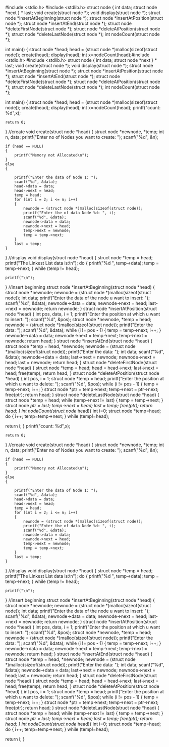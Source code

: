 #include <stdio.h>
#include <stdlib.h>
struct node
{
    int data;
    struct node *next
} * last;
void create(struct node *);
void display(struct node *);
struct node *insertAtBeginning(struct node *);
struct node *insertAtPosition(struct node *);
struct node *insertAtEnd(struct node *);
struct node *deleteFirstNode(struct node *);
struct node *deleteAtPosition(struct node *);
struct node *deleteLastNode(struct node *);
int nodeCount(struct node *);

int main()
{
    struct node *head;
    head = (struct node *)malloc(sizeof(struct node));
    create(head);
    display(head);
    int x=nodeCount(head);#include <stdio.h>
#include <stdlib.h>
struct node
{
    int data;
    struct node *next
} * last;
void create(struct node *);
void display(struct node *);
struct node *insertAtBeginning(struct node *);
struct node *insertAtPosition(struct node *);
struct node *insertAtEnd(struct node *);
struct node *deleteFirstNode(struct node *);
struct node *deleteAtPosition(struct node *);
struct node *deleteLastNode(struct node *);
int nodeCount(struct node *);

int main()
{
    struct node *head;
    head = (struct node *)malloc(sizeof(struct node));
    create(head);
    display(head);
    int x=nodeCount(head);
    printf("count: %d",x);

    return 0;
}
//create
void create(struct node *head)
{
    struct node *newnode, *temp;
    int n, data;
    printf("Enter no of Nodes you want to create: ");
    scanf("%d", &n);

    if (head == NULL)
    {
        printf("Memory not Allocated\n");
    }
    else
    {

        printf("Enter the data of Node 1: ");
        scanf("%d", &data);
        head->data = data;
        head->next = head;
        temp = head;
        for (int i = 2; i <= n; i++)
        {
            newnode = (struct node *)malloc(sizeof(struct node));
            printf("Enter the of data Node %d: ", i);
            scanf("%d", &data);
            newnode->data = data;
            newnode->next = head;
            temp->next = newnode;
            temp = temp->next;
        }
        last = temp;
    }
}
//display
void display(struct node *head)
{
    struct node *temp = head;
    printf("The Linkest List data is:\n");
    do
    {
        printf("%d ", temp->data);
        temp = temp->next;
    } while (temp != head);

    printf("\n");
}
//insert beginning
struct node *insertAtBeginning(struct node *head)
{
    struct node *newnode;
    newnode = (struct node *)malloc(sizeof(struct node));
    int data;
    printf("Enter the data of the node u want to insert: ");
    scanf("%d", &data);
    newnode->data = data;
    newnode->next = head;
    last->next = newnode;
    return newnode;
}
struct node *insertAtPosition(struct node *head)
{
    int pos, data, i = 1;
    printf("Enter the position at which u want to insert: ");
    scanf("%d", &pos);
    struct node *newnode, *temp = head;
    newnode = (struct node *)malloc(sizeof(struct node));
    printf("Enter the data: ");
    scanf("%d", &data);
    while (i != pos - 1)
    {
        temp = temp->next;
        i++;
    }
    newnode->data = data;
    newnode->next = temp->next;
    temp->next = newnode;
    return head;
}
struct node *insertAtEnd(struct node *head)
{
    struct node *temp = head, *newnode;
    newnode = (struct node *)malloc(sizeof(struct node));
    printf("Enter the data: ");
    int data;
    scanf("%d", &data);
    newnode->data = data;
    last->next = newnode;
    newnode->next = head;
    last = newnode;
    return head;
}
struct node *deleteFirstNode(struct node *head)
{
    struct node *temp = head;
    head = head->next;
    last->next = head;
    free(temp);
    return head;
}
struct node *deleteAtPosition(struct node *head)
{
    int pos, i = 1;
    struct node *temp = head;
    printf("Enter the position at which u want to delete: ");
    scanf("%d", &pos);
    while (i != pos - 1)
    {
        temp = temp->next;
        i++;
    }
    struct node *ptr = temp->next;
    temp->next = ptr->next;
    free(ptr);
    return head;
}
struct node *deleteLastNode(struct node *head)
{
    struct node *temp = head;
    while (temp->next != last)
    {
        temp = temp->next;
    }
    struct node *ptr = last;
    temp->next = head;
    last = temp;
    free(ptr);
    return head;
}
int nodeCount(struct node* head){
    int i=0;
    struct node *temp=head;
    do
    {
        i++;
     temp=temp->next;
    } while (temp!=head);
    
 return i;
}
    printf("count: %d",x);

    return 0;
}
//create
void create(struct node *head)
{
    struct node *newnode, *temp;
    int n, data;
    printf("Enter no of Nodes you want to create: ");
    scanf("%d", &n);

    if (head == NULL)
    {
        printf("Memory not Allocated\n");
    }
    else
    {

        printf("Enter the data of Node 1: ");
        scanf("%d", &data);
        head->data = data;
        head->next = head;
        temp = head;
        for (int i = 2; i <= n; i++)
        {
            newnode = (struct node *)malloc(sizeof(struct node));
            printf("Enter the of data Node %d: ", i);
            scanf("%d", &data);
            newnode->data = data;
            newnode->next = head;
            temp->next = newnode;
            temp = temp->next;
        }
        last = temp;
    }
}
//display
void display(struct node *head)
{
    struct node *temp = head;
    printf("The Linkest List data is:\n");
    do
    {
        printf("%d ", temp->data);
        temp = temp->next;
    } while (temp != head);

    printf("\n");
}
//insert beginning
struct node *insertAtBeginning(struct node *head)
{
    struct node *newnode;
    newnode = (struct node *)malloc(sizeof(struct node));
    int data;
    printf("Enter the data of the node u want to insert: ");
    scanf("%d", &data);
    newnode->data = data;
    newnode->next = head;
    last->next = newnode;
    return newnode;
}
struct node *insertAtPosition(struct node *head)
{
    int pos, data, i = 1;
    printf("Enter the position at which u want to insert: ");
    scanf("%d", &pos);
    struct node *newnode, *temp = head;
    newnode = (struct node *)malloc(sizeof(struct node));
    printf("Enter the data: ");
    scanf("%d", &data);
    while (i != pos - 1)
    {
        temp = temp->next;
        i++;
    }
    newnode->data = data;
    newnode->next = temp->next;
    temp->next = newnode;
    return head;
}
struct node *insertAtEnd(struct node *head)
{
    struct node *temp = head, *newnode;
    newnode = (struct node *)malloc(sizeof(struct node));
    printf("Enter the data: ");
    int data;
    scanf("%d", &data);
    newnode->data = data;
    last->next = newnode;
    newnode->next = head;
    last = newnode;
    return head;
}
struct node *deleteFirstNode(struct node *head)
{
    struct node *temp = head;
    head = head->next;
    last->next = head;
    free(temp);
    return head;
}
struct node *deleteAtPosition(struct node *head)
{
    int pos, i = 1;
    struct node *temp = head;
    printf("Enter the position at which u want to delete: ");
    scanf("%d", &pos);
    while (i != pos - 1)
    {
        temp = temp->next;
        i++;
    }
    struct node *ptr = temp->next;
    temp->next = ptr->next;
    free(ptr);
    return head;
}
struct node *deleteLastNode(struct node *head)
{
    struct node *temp = head;
    while (temp->next != last)
    {
        temp = temp->next;
    }
    struct node *ptr = last;
    temp->next = head;
    last = temp;
    free(ptr);
    return head;
}
int nodeCount(struct node* head){
    int i=0;
    struct node *temp=head;
    do
    {
        i++;
     temp=temp->next;
    } while (temp!=head);
    
 return i;
}
